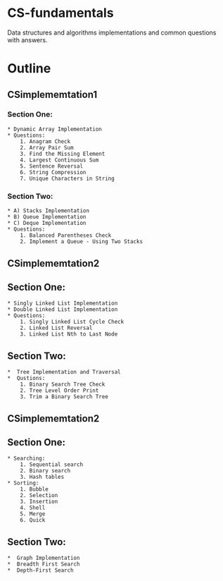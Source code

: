 # CS-fundamentals
Data structures and algorithms implementations and common questions with answers. 

# Outline
## CSimplememtation1
### Section One:
    * Dynamic Array Implementation
    * Questions:
        1. Anagram Check
        2. Array Pair Sum
        3. Find the Missing Element
        4. Largest Continuous Sum
        5. Sentence Reversal
        6. String Compression
        7. Unique Characters in String

### Section Two:
    * A) Stacks Implementation
    * B) Queue Implementation
    * C) Deque Implementation
    * Questions:
        1. Balanced Parentheses Check
        2. Implement a Queue - Using Two Stacks

## CSimplememtation2
## Section One:
    * Singly Linked List Implementation
    * Double Linked List Implementation
    * Questions:
        1. Singly Linked List Cycle Check 
        2. Linked List Reversal
        3. Linked List Nth to Last Node 

## Section Two:
    *  Tree Implementation and Traversal
    *  Qustions: 
        1. Binary Search Tree Check
        2. Tree Level Order Print 
        3. Trim a Binary Search Tree
        
## CSimplememtation2
## Section One:
    * Searching:
        1. Sequential search  
        2. Binary search 
        3. Hash tables 
    * Sorting:
        1. Bubble  
        2. Selection 
        3. Insertion 
        4. Shell
        5. Merge 
        6. Quick 
        
        
## Section Two:
    *  Graph Implementation
    *  Breadth First Search
    *  Depth-First Search
